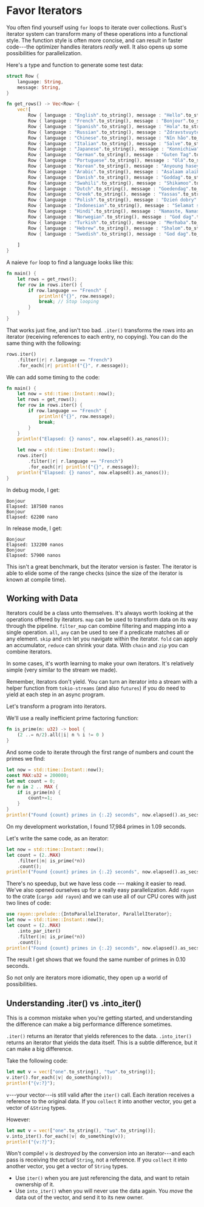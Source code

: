 # Favor Iterators

You often find yourself using `for` loops to iterate over collections. Rust's iterator system can transform many of these operations into a functional style. The function style is often more concise, and can result in faster code---the optimizer handles iterators *really* well. It also opens up some possibilities for parallelization.

Here's a type and function to generate some test data:

```rust
struct Row {
    language: String,
    message: String,
}

fn get_rows() -> Vec<Row> {
    vec![
        Row { language : "English".to_string(), message : "Hello".to_string() },
        Row { language : "French".to_string(), message : "Bonjour".to_string() },
        Row { language : "Spanish".to_string(), message : "Hola".to_string() },
        Row { language : "Russian".to_string(), message : "Zdravstvuyte".to_string() },
        Row { language : "Chinese".to_string(), message : "Nǐn hǎo".to_string() },
        Row { language : "Italian".to_string(), message : "Salve".to_string() },
        Row { language : "Japanese".to_string(), message : "Konnichiwa".to_string() },
        Row { language : "German".to_string(), message : "Guten Tag".to_string() },
        Row { language : "Portuguese".to_string(), message : "Olá".to_string() },
        Row { language : "Korean".to_string(), message : "Anyoung haseyo".to_string() },
        Row { language : "Arabic".to_string(), message : "Asalaam alaikum".to_string() },
        Row { language : "Danish".to_string(), message : "Goddag".to_string() },
        Row { language : "Swahili".to_string(), message : "Shikamoo".to_string() },
        Row { language : "Dutch".to_string(), message : "Goedendag".to_string() },
        Row { language : "Greek".to_string(), message : "Yassas".to_string() },
        Row { language : "Polish".to_string(), message : "Dzień dobry".to_string() },
        Row { language : "Indonesian".to_string(), message : "Selamat siang".to_string() },
        Row { language : "Hindi".to_string(), message : "Namaste, Namaskar".to_string() },
        Row { language : "Norwegian".to_string(), message : "God dag".to_string() },
        Row { language : "Turkish".to_string(), message : "Merhaba".to_string() },
        Row { language : "Hebrew".to_string(), message : "Shalom".to_string() },
        Row { language : "Swedish".to_string(), message : "God dag".to_string() },
                
    ]
}
```

A naieve `for` loop to find a language looks like this:

```rust
fn main() {
    let rows = get_rows();
    for row in rows.iter() {
        if row.language == "French" {
            println!("{}", row.message);
            break; // Stop looping
        }
    }
}
```

That works just fine, and isn't too bad. `.iter()` transforms the rows into an iterator (receiving references to each entry, no copying). You can do the same thing with the following:

```rust
rows.iter()
    .filter(|r| r.language == "French")
    .for_each(|r| println!("{}", r.message));
```

We can add some timing to the code:

```rust
fn main() {
    let now = std::time::Instant::now();
    let rows = get_rows();
    for row in rows.iter() {
        if row.language == "French" {
            println!("{}", row.message);
            break;
        }
    }
    println!("Elapsed: {} nanos", now.elapsed().as_nanos());

    let now = std::time::Instant::now();
    rows.iter()
        .filter(|r| r.language == "French")
        .for_each(|r| println!("{}", r.message));
    println!("Elapsed: {} nanos", now.elapsed().as_nanos());
}
```

In debug mode, I get:

```
Bonjour
Elapsed: 187500 nanos
Bonjour
Elapsed: 62200 nano
```

In release mode, I get:

```
Bonjour
Elapsed: 132200 nanos
Bonjour
Elapsed: 57900 nanos
```

This isn't a great benchmark, but the iterator version is faster. The iterator is able to elide some of the range checks (since the size of the iterator is known at compile time).

## Working with Data

Iterators could be a class unto themselves. It's always worth looking at the operations offered by iterators. `map` can be used to transform data on its way through the pipeline. `filter_map` can combine filtering and mapping into a single operation. `all`, `any` can be used to see if a predicate matches all or any element. `skip` and `nth` let you navigate within the iterator. `fold` can apply an accumulator, `reduce` can shrink your data. With `chain` and `zip` you can combine iterators.

In some cases, it's worth learning to make your own iterators. It's relatively simple (very similar to the stream we made).

Remember, iterators don't yield. You can turn an iterator into a stream with a helper function from `tokio-streams` (and also `futures`) if you do need to yield at each step in an async program.

Let's transform a program into iterators.

We'll use a really inefficient prime factoring function:

```rust
fn is_prime(n: u32) -> bool {
    (2 ..= n/2).all(|i| n % i != 0 )
}
```

And some code to iterate through the first range of numbers and count the primes we find:

```rust
let now = std::time::Instant::now();
const MAX:u32 = 200000;
let mut count = 0;
for n in 2 .. MAX {
    if is_prime(n) {
        count+=1;
    }
}
println!("Found {count} primes in {:.2} seconds", now.elapsed().as_secs_f32());
```

On my development workstation, I found 17,984 primes in 1.09 seconds.

Let's write the same code, as an iterator:

```rust
let now = std::time::Instant::now();
let count = (2..MAX)
    .filter(|n| is_prime(*n))
    .count();
println!("Found {count} primes in {:.2} seconds", now.elapsed().as_secs_f32());
```

There's no speedup, but we have less code --- making it easier to read. We've also opened ourselves up for a really easy parallelization. Add `rayon` to the crate (`cargo add rayon`) and we can use all of our CPU cores with just two lines of code:

```rust
use rayon::prelude::{IntoParallelIterator, ParallelIterator};
let now = std::time::Instant::now();
let count = (2..MAX)
    .into_par_iter()
    .filter(|n| is_prime(*n))
    .count();
println!("Found {count} primes in {:.2} seconds", now.elapsed().as_secs_f32());
```

The result I get shows that we found the same number of primes in 0.10 seconds.

So not only are iterators more idiomatic, they open up a world of possibilities.

## Understanding .iter() vs .into_iter()

This is a common mistake when you're getting started, and understanding the difference can make a big performance difference sometimes.

`.iter()` returns an iterator that yields references to the data. `.into_iter()` returns an iterator that yields the data itself. This is a subtle difference, but it can make a big difference.

Take the following code:

```rust
let mut v = vec!["one".to_string(), "two".to_string()];
v.iter().for_each(|v| do_something(v));
println!("{v:?}");
```

`v`---your vector---is still valid after the `iter()` call. Each iteration receives a reference to the original data. If you `collect` it into another vector, you get a vector of `&String` types.

However:

```rust
let mut v = vec!["one".to_string(), "two".to_string()];
v.into_iter().for_each(|v| do_something(v));
println!("{v:?}");
```

Won't compile! `v` is *destroyed* by the conversion into an iterator---and each pass is receiving the *actual* `String`, not a reference. If you `collect` it into another vector, you get a vector of `String` types.

* Use `iter()` when you are just referencing the data, and want to retain ownership of it.
* Use `into_iter()` when you will never use the data again. You *move* the data out of the vector, and send it to its new owner.